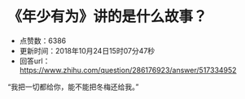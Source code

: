 # 《年少有为》讲的是什么故事？
- 点赞数：6386
- 更新时间：2018年10月24日15时07分47秒
- 回答url：https://www.zhihu.com/question/286176923/answer/517334952
<body>
 <p data-pid="CiFYTMZH">“我把一切都给你，能不能把冬梅还给我。”</p>
</body>